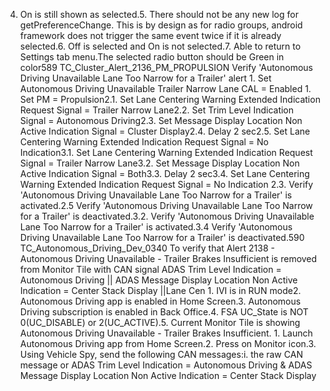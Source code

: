 4. On is still shown as selected.5. There should not be any new log for getPreferenceChange. This is by design as for radio groups, android framework does not trigger the same event twice if it is already selected.6. Off is selected and On is not selected.7. Able to return to Settings tab menu.The selected radio button should be Green in color589 TC_Cluster_Alert_2136_PM_PROPULSION Verify 'Autonomous Driving Unavailable Lane Too Narrow for a Trailer' alert 1. Set Autonomous Driving Unavailable Trailer Narrow Lane CAL = Enabled 1. Set PM = Propulsion2.1. Set Lane Centering Warning Extended Indication Request Signal = Trailer Narrow Lane2.2. Set Trim Level Indication Signal = Autonomous Driving2.3. Set Message Display Location Non Active Indication Signal = Cluster Display2.4. Delay 2 sec2.5. Set Lane Centering Warning Extended Indication Request Signal = No Indication3.1. Set Lane Centering Warning Extended Indication Request Signal = Trailer Narrow Lane3.2. Set Message Display Location Non Active Indication Signal = Both3.3. Delay 2 sec3.4. Set Lane Centering Warning Extended Indication Request Signal = No Indication 2.3. Verify 'Autonomous Driving Unavailable Lane Too Narrow for a Trailer' is activated.2.5 Verify 'Autonomous Driving Unavailable Lane Too Narrow for a Trailer' is deactivated.3.2. Verify 'Autonomous Driving Unavailable Lane Too Narrow for a Trailer' is activated.3.4 Verify 'Autonomous Driving Unavailable Lane Too Narrow for a Trailer' is deactivated.590 TC_Autonomous_Driving_Dev_0340 To verify that Alert 2138 - Autonomous Driving Unavailable - Trailer Brakes Insufficient is removed from Monitor Tile with CAN signal ADAS Trim Level Indication = Autonomous Driving || ADAS Message Display Location Non Active Indication = Center Stack Display ||Lane Cen 1. IVI is in RUN mode2. Autonomous Driving app is enabled in Home Screen.3. Autonomous Driving subscription is enabled in Back Office.4. FSA UC_State is NOT 0(UC_DISABLE) or 2(UC_ACTIVE).5. Current Monitor Tile is showing Autonomous Driving Unavailable - Trailer Brakes Insufficient. 1. Launch Autonomous Driving app from Home Screen.2. Press on Monitor icon.3. Using Vehicle Spy, send the following CAN messages:i. the raw CAN message or ADAS Trim Level Indication = Autonomous Driving & ADAS Message Display Location Non Active Indication = Center Stack Display